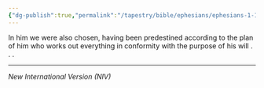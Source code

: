 ```yaml
---
{"dg-publish":true,"permalink":"/tapestry/bible/ephesians/ephesians-1-11/","title":"Ephesians 1:11","hide":true,"tags":["bible-verse","bible-verse"],"dgHomeLink":true,"dgShowLocalGraph":true,"dgEnableSearch":true}
---
```



In him we were also chosen, having been predestined according to the plan of him who works out everything in conformity with the purpose of his will . . . 

---
*New International Version (NIV)*